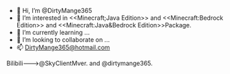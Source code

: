 - 👋 Hi, I’m @DirtyMange365
- 👀 I’m interested in <<Minecraft;Java Edition>> and <<Minecraft:Bedrock Edition>> and <<Minecraft:Java&Bedrock Edition>>Package.
- 🌱 I’m currently learning ...
- 💞️ I’m looking to collaborate on ...
- 📫 DirtyMange365@hotmail.com

<!---
DirtyMange365/DirtyMange365 is a ✨ special ✨ repository because its `README.md` (this file) appears on your GitHub profile.
You can click the Preview link to take a look at your changes.
--->
Bilibili--->@SkyClientMver. and @dirtymange365.
